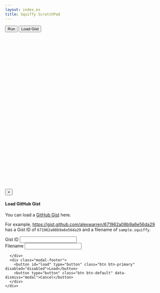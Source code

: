 ```yaml
---
layout: index_es
title: Squiffy ScratchPad
---
```


<div class="row" style="margin-bottom: 10px">
    <button id="run" class="btn btn-success">Run</button>
    <button class="btn btn-primary" data-toggle="modal" data-target="#loadgist">Load Gist</button>
</div>

<div class="row">
    <div class="col-md-6" style="height: 500px">
        <div id="editor" class="editor"></div>
    </div>
    <div class="col-md-6">
        <div id="output-container"></div>
    </div>
</div>

<div class="modal fade" id="loadgist">
  <div class="modal-dialog">
    <div class="modal-content">
      <div class="modal-header">
        <button type="button" class="close" data-dismiss="modal" aria-label="Close"><span aria-hidden="true">&times;</span></button>
        <h4 class="modal-title">Load GitHub Gist</h4>
      </div>
      <div class="modal-body">
        <p>You can load a <a href="https://gist.github.com/" target="_blank">GitHub Gist</a> here.</p>
        <p>For example, <a href="https://gist.github.com/alexwarren/671962a08b9a6e56da29" target="_blank">https://gist.github.com/alexwarren/671962a08b9a6e56da29</a> has a Gist ID of <code>671962a08b9a6e56da29</code> and a filename of <code>sample.squiffy</code>.</p>
        <form>
          <div class="form-group">
            <label for="gistid">Gist ID</label>
            <input type="text" class="form-control" id="gistid">
          </div>
          <div class="form-group">
            <label for="filename">Filename</label>
            <input type="text" class="form-control" id="filename">
          </div>
        </form>

      </div>
      <div class="modal-footer">
        <button id="load" type="button" class="btn btn-primary" disabled="disabled">Load</button>
        <button type="button" class="btn btn-default" data-dismiss="modal">Cancel</button>
      </div>
    </div>
  </div>
</div>

<script>
    var $_GET = {};
    document.location.search.replace(/\??(?:([^=]+)=([^&]*)&?)/g, function () {
        function decode(s) {
            return decodeURIComponent(s.split("+").join(" "));
        }
        $_GET[decode(arguments[1])] = decode(arguments[2]);
    });

    var editor = ace.edit("editor");
    editor.setTheme("ace/theme/eclipse");
    editor.getSession().setMode("ace/mode/markdown");
    editor.getSession().setUseWrapMode(true);
    editor.focus();

    if ($_GET["gistid"] && $_GET["filename"]) {
        var gistid = $_GET["gistid"];
        var filename = $_GET["filename"];
        $("#gistid").val(gistid);
        $("#filename").val(filename);
        $.ajax({
            url: "https://api.github.com/gists/" + gistid,
            type: "GET",
            dataType: "jsonp"
        }).success(function (gistdata) {
            var content = gistdata.data.files[filename].content;
            editor.setValue(content, -1);
        });
    }
    else {
        var url = $_GET["src"] || "{{site.baseurl}}/samples/example.squiffy";
        $.get(url, function (data) {
            editor.setValue(data, -1);
        });
    } 

    $("#run").click(function () {
        $("#output-container").html("");
        $("<div/>", { id: "output", style: "max-height: 400px" })
            .appendTo("#output-container");

        $.ajax({
            url: "http://squiffy.textadventures.co.uk",
            data: editor.getValue(),
            type: "POST",
            success: function (data) {
                $("<hr/>").appendTo("#output-container");
                $("<button/>", { id: "sample-restart", "class": "btn btn-primary btn-sm" })
                    .html("Restart")
                    .appendTo("#output-container");

                eval(data);
                $("#output").squiffy({
                    scroll: "element",
                    persist: false,
                    restartPrompt: false
                });

                $("#sample-restart").click(function () {
                    $("#output").squiffy("restart");
                });
            },
            error: function (xhr) {
                $("#output").html(xhr.responseText);
                return;
            }
        });
    });

    var setLoadEnabled = function () {
        if ($("#gistid").val() && $("#filename").val()) {
            $("#load").removeAttr("disabled");
        }
        else {
            $("#load").attr("disabled", "disabled");
        }
    };

    $("#gistid").on("input", function () {
        setLoadEnabled();
    });

    $("#filename").on("input", function () {
        setLoadEnabled();
    });

    $("#load").click(function () {
        window.location = "{{site.baseurl}}/scratchpad/?gistid=" + $("#gistid").val() + "&filename=" + $("#filename").val();
    });
</script>